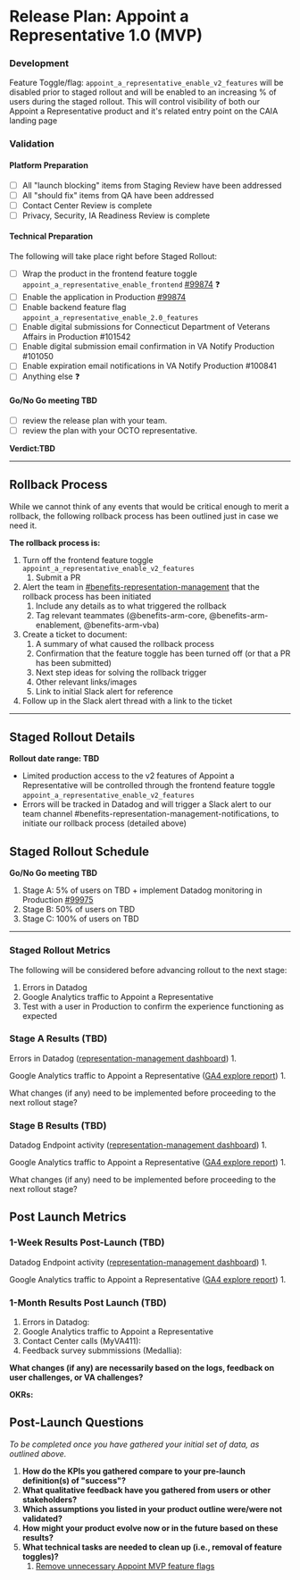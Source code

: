 # Release Plan: Appoint a Representative 1.0 (MVP)


### Development

Feature Toggle/flag:
`appoint_a_representative_enable_v2_features` will be disabled prior to staged rollout and will be enabled to an increasing % of users during the staged rollout. This will control visibility of both our Appoint a Representative product and it's related entry point on the CAIA landing page

### Validation

#### Platform Preparation
- [ ] All "launch blocking" items from Staging Review have been addressed
- [ ] All "should fix" items from QA have been addressed
- [ ] Contact Center Review is complete 
- [ ] Privacy, Security, IA Readiness Review is complete

#### Technical Preparation
The following will take place right before Staged Rollout:
- [ ] Wrap the product in the frontend feature toggle `appoint_a_representative_enable_frontend` [#99874](https://github.com/department-of-veterans-affairs/va.gov-team/issues/99874) ❓
- [ ] Enable the application in Production [#99874](https://github.com/department-of-veterans-affairs/va.gov-team/issues/99874)
- [ ] Enable backend feature flag `appoint_a_representative_enable_2.0_features`
- [ ] Enable digital submissions for Connecticut Department of Veterans Affairs in Production #101542
- [ ] Enable digital submission email confirmation in VA Notify Production #101050
- [ ] Enable expiration email notifications in VA Notify Production #100841
- [ ] Anything else ❓

#### Go/No Go meeting TBD
- [ ] review the release plan with your team.
- [ ] review the plan with your OCTO representative.

**Verdict:TBD**

***

## Rollback Process

While we cannot think of any events that would be critical enough to merit a rollback, the following rollback process has been outlined just in case we need it.

**The rollback process is:**
1. Turn off the frontend feature toggle `appoint_a_representative_enable_v2_features` 
   1. Submit a PR
2. Alert the team in [#benefits-representation-management](https://slack.com/archives/C05L6HSJLHM) that the rollback process has been initiated
   1. Include any details as to what triggered the rollback
   2. Tag relevant teammates (@benefits-arm-core, @benefits-arm-enablement, @benefits-arm-vba)
3. Create a ticket to document:
   1. A summary of what caused the rollback process
   2. Confirmation that the feature toggle has been turned off (or that a PR has been submitted)
   3. Next step ideas for solving the rollback trigger
   4. Other relevant links/images
   5. Link to initial Slack alert for reference
4. Follow up in the Slack alert thread with a link to the ticket

***


## Staged Rollout Details
**Rollout date range: TBD**
- Limited production access to the v2 features of Appoint a Representative will be controlled through the frontend feature toggle `appoint_a_representative_enable_v2_features`
- Errors will be tracked in Datadog and will trigger a Slack alert to our team channel #benefits-representation-management-notifications, to initiate our rollback process (detailed above)

## Staged Rollout Schedule
**Go/No Go meeting TBD**
1. Stage A: 5% of users on TBD + implement Datadog monitoring in Production [#99975](https://github.com/department-of-veterans-affairs/va.gov-team/issues/99975)
2. Stage B: 50% of users on TBD
3. Stage C: 100% of users on TBD

*** 

### Staged Rollout Metrics

The following will be considered before advancing rollout to the next stage:

1. Errors in Datadog
2. Google Analytics traffic to Appoint a Representative
3. Test with a user in Production to confirm the experience functioning as expected

### Stage A Results (TBD)

Errors in Datadog ([representation-management dashboard](https://vagov.ddog-gov.com/apm/entity/service%3Arepresentation-management?compareVersionEnd=0&compareVersionPaused=false&compareVersionStart=0&dependencyMap=qson%3A%28data%3A%28telemetrySelection%3Aall_sources%29%2Cversion%3A%210%29&deployments=qson%3A%28data%3A%28hits%3A%28selected%3Aversion_count%29%2Cerrors%3A%28selected%3Aversion_count%29%2Clatency%3A%28selected%3Ap95%29%2CtopN%3A%215%29%2Cversion%3A%210%29&env=eks-prod&errors=qson%3A%28data%3A%28issueSort%3AFIRST_SEEN%29%2Cversion%3A%210%29&fromUser=false&groupMapByOperation=null&logs=qson%3A%28data%3A%28indexes%3A%5B%5D%29%2Cversion%3A%210%29&operationName=rack.request&panels=qson%3A%28data%3A%28%29%2Cversion%3A%210%29&resources=qson%3A%28data%3A%28visible%3A%21t%2Chits%3A%28selected%3Atotal%29%2Cerrors%3A%28selected%3Atotal%29%2Clatency%3A%28selected%3Ap95%29%2CtopN%3A%215%29%2Cversion%3A%211%29&summary=qson%3A%28data%3A%28visible%3A%21t%2Cchanges%3A%28%29%2Cerrors%3A%28selected%3Acount%29%2Chits%3A%28selected%3Acount%29%2Clatency%3A%28selected%3Alatency%2Cslot%3A%28agg%3A95%29%2Cdistribution%3A%28isLogScale%3A%21f%29%2CshowTraceOutliers%3A%21t%29%2Csublayer%3A%28slot%3A%28layers%3AserviceAndInferred%29%2Cselected%3Apercentage%29%2ClagMetrics%3A%28selectedMetric%3A%21s%2CselectedGroupBy%3A%21s%29%29%2Cversion%3A%211%29&traces=qson%3A%28data%3A%28%29%2Cversion%3A%210%29&start=1736351702936&end=1736366102936&paused=false))
1. 

Google Analytics traffic to Appoint a Representative ([GA4 explore report](https://analytics.google.com/analytics/web/?pli=1#/analysis/p419143770/edit/s8Td-mYMQoKwisXggjlrqw))
1. 

What changes (if any) need to be implemented before proceeding to the next rollout stage?

### Stage B Results (TBD)

Datadog Endpoint activity ([representation-management dashboard](https://vagov.ddog-gov.com/apm/entity/service%3Arepresentation-management?compareVersionEnd=0&compareVersionPaused=false&compareVersionStart=0&dependencyMap=qson%3A%28data%3A%28telemetrySelection%3Aall_sources%29%2Cversion%3A%210%29&deployments=qson%3A%28data%3A%28hits%3A%28selected%3Aversion_count%29%2Cerrors%3A%28selected%3Aversion_count%29%2Clatency%3A%28selected%3Ap95%29%2CtopN%3A%215%29%2Cversion%3A%210%29&env=eks-prod&errors=qson%3A%28data%3A%28issueSort%3AFIRST_SEEN%29%2Cversion%3A%210%29&fromUser=false&groupMapByOperation=null&logs=qson%3A%28data%3A%28indexes%3A%5B%5D%29%2Cversion%3A%210%29&operationName=rack.request&panels=qson%3A%28data%3A%28%29%2Cversion%3A%210%29&resources=qson%3A%28data%3A%28visible%3A%21t%2Chits%3A%28selected%3Atotal%29%2Cerrors%3A%28selected%3Atotal%29%2Clatency%3A%28selected%3Ap95%29%2CtopN%3A%215%29%2Cversion%3A%211%29&summary=qson%3A%28data%3A%28visible%3A%21t%2Cchanges%3A%28%29%2Cerrors%3A%28selected%3Acount%29%2Chits%3A%28selected%3Acount%29%2Clatency%3A%28selected%3Alatency%2Cslot%3A%28agg%3A95%29%2Cdistribution%3A%28isLogScale%3A%21f%29%2CshowTraceOutliers%3A%21t%29%2Csublayer%3A%28slot%3A%28layers%3AserviceAndInferred%29%2Cselected%3Apercentage%29%2ClagMetrics%3A%28selectedMetric%3A%21s%2CselectedGroupBy%3A%21s%29%29%2Cversion%3A%211%29&traces=qson%3A%28data%3A%28%29%2Cversion%3A%210%29&start=1736351702936&end=1736366102936&paused=false))
1. 

Google Analytics traffic to Appoint a Representative ([GA4 explore report](https://analytics.google.com/analytics/web/?pli=1#/analysis/p419143770/edit/s8Td-mYMQoKwisXggjlrqw))
1. 

What changes (if any) need to be implemented before proceeding to the next rollout stage?

## Post Launch Metrics

### 1-Week Results Post-Launch (TBD)

Datadog Endpoint activity ([representation-management dashboard](https://vagov.ddog-gov.com/apm/entity/service%3Arepresentation-management?compareVersionEnd=0&compareVersionPaused=false&compareVersionStart=0&dependencyMap=qson%3A%28data%3A%28telemetrySelection%3Aall_sources%29%2Cversion%3A%210%29&deployments=qson%3A%28data%3A%28hits%3A%28selected%3Aversion_count%29%2Cerrors%3A%28selected%3Aversion_count%29%2Clatency%3A%28selected%3Ap95%29%2CtopN%3A%215%29%2Cversion%3A%210%29&env=eks-prod&errors=qson%3A%28data%3A%28issueSort%3AFIRST_SEEN%29%2Cversion%3A%210%29&fromUser=false&groupMapByOperation=null&logs=qson%3A%28data%3A%28indexes%3A%5B%5D%29%2Cversion%3A%210%29&operationName=rack.request&panels=qson%3A%28data%3A%28%29%2Cversion%3A%210%29&resources=qson%3A%28data%3A%28visible%3A%21t%2Chits%3A%28selected%3Atotal%29%2Cerrors%3A%28selected%3Atotal%29%2Clatency%3A%28selected%3Ap95%29%2CtopN%3A%215%29%2Cversion%3A%211%29&summary=qson%3A%28data%3A%28visible%3A%21t%2Cchanges%3A%28%29%2Cerrors%3A%28selected%3Acount%29%2Chits%3A%28selected%3Acount%29%2Clatency%3A%28selected%3Alatency%2Cslot%3A%28agg%3A95%29%2Cdistribution%3A%28isLogScale%3A%21f%29%2CshowTraceOutliers%3A%21t%29%2Csublayer%3A%28slot%3A%28layers%3AserviceAndInferred%29%2Cselected%3Apercentage%29%2ClagMetrics%3A%28selectedMetric%3A%21s%2CselectedGroupBy%3A%21s%29%29%2Cversion%3A%211%29&traces=qson%3A%28data%3A%28%29%2Cversion%3A%210%29&start=1736351702936&end=1736366102936&paused=false))
1. 

Google Analytics traffic to Appoint a Representative ([GA4 explore report](https://analytics.google.com/analytics/web/?pli=1#/analysis/p419143770/edit/s8Td-mYMQoKwisXggjlrqw))
1. 
### 1-Month Results Post Launch (TBD)

1. Errors in Datadog:
2. Google Analytics traffic to Appoint a Representative
12. Contact Center calls (MyVA411): 
13. Feedback survey submmissions (Medallia): 

**What changes (if any) are necessarily based on the logs, feedback on user challenges, or VA challenges?**  

**OKRs:**


## Post-Launch Questions

_To be completed once you have gathered your initial set of data, as outlined above._

1. **How do the KPIs you gathered compare to your pre-launch definition(s) of "success"?**
2. **What qualitative feedback have you gathered from users or other stakeholders?** 
3. **Which assumptions you listed in your product outline were/were not validated?**
4. **How might your product evolve now or in the future based on these results?** 
5. **What technical tasks are needed to clean up (i.e., removal of feature toggles)?**
   1. [Remove unnecessary Appoint MVP feature flags](https://github.com/department-of-veterans-affairs/va.gov-team/issues/99680)
